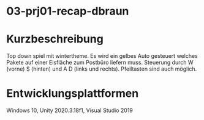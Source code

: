 # 03-prj01-recap-dbraun
# Kurzbeschreibung
Top down spiel mit wintertheme. Es wird ein gelbes Auto gesteuert welches Pakete auf einer Eisfläche zum Postbüro liefern muss. Steuerung durch W (vorne) S (hinten) und A D (links und rechts). Pfeiltasten sind auch möglich.

# Entwicklungsplattformen
Windows 10, Unity 2020.3.18f1, Visual Studio 2019
